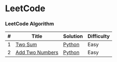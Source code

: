 # LeetCode

### LeetCode Algorithm

| #   | Title                                                             | Solution                              | Difficulty |
| --- | ----------------------------------------------------------------- | ------------------------------------- | ---------- |
| 1   | [Two Sum](https://leetcode.com/problems/two-sum/)                 | [Python](./Python/two_sum.py)         | Easy       |
| 2   | [Add Two Numbers](https://leetcode.com/problems/add-two-numbers/) | [Python](./Python/add_two_numbers.py) | Easy       |

